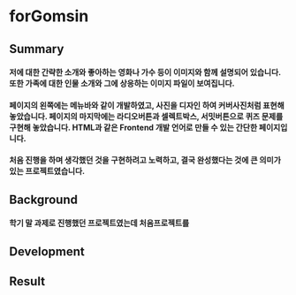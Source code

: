 # forGomsin


## Summary
#### 저에 대한 간략한 소개와 좋아하는 영화나 가수 등이 이미지와 함께 설명되어 있습니다. 또한 가족에 대한 인물 소개와 그에 상응하는 이미지 파일이 보여집니다.
#### 페이지의 왼쪽에는 메뉴바와 같이 개발하였고, 사진을 디자인 하여 커버사진처럼 표현해 놓았습니다. 페이지의 마지막에는 라디오버튼과 셀렉트박스, 서밋버튼으로 퀴즈 문제를 구현해 놓았습니다. HTML과 같은 Frontend 개발 언어로 만들 수 있는 간단한 페이지입니다.
#### 처음 진행을 하며 생각했던 것을 구현하려고 노력하고, 결국 완성했다는 것에 큰 의미가 있는 프로젝트였습니다.


## Background
#### 학기 말 과제로 진행했던 프로젝트였는데 처음프로젝트를 


## Development

## Result
